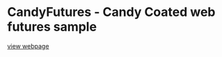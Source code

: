 # CandyFutures - Candy Coated web futures sample 
[view webpage](http://candyfuture.azurewebsites.net/candyFuture.html)

